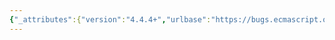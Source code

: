 ```yaml
---
{"_attributes":{"version":"4.4.4+","urlbase":"https://bugs.ecmascript.org/","maintainer":"dherman@mozilla.com"},"bug":{"bug_id":537,"creation_ts":"2012-07-14 15:48:00 -0700","short_desc":"11.5: undefined \"lval\", \"lnun\", \"rnun\"","delta_ts":"2012-09-28 12:24:15 -0700","product":"Draft for 6th Edition","component":"editorial issue","version":"Rev 9: July 8, 2012 Draft","rep_platform":"All","op_sys":"All","bug_status":"RESOLVED","resolution":"FIXED","priority":"Normal","bug_severity":"normal","everconfirmed":true,"reporter":{"uid":"jmdyck","name":"Michael Dyck"},"assigned_to":{"uid":"allen","name":"Allen Wirfs-Brock"},"long_desc":[{"commentid":1321,"comment_count":0,"who":{"uid":"jmdyck","name":"Michael Dyck"},"bug_when":"2012-07-14 15:48:05 -0700","thetext":"In 11.5 \"Multiplicative Operators\",\nunder \"Runtime Semantics: Evaluation\",\nstep 3 says:\n    \"ReturnIfAbrupt(lval).\"\nbut 'lval' is not defined.\nChange to 'leftValue'.\n\nBetween steps 5 and 6, shouldn't there be a step:\n    \"ReturnIfAbrupt(rightValue).\"\n?\n\nstep 7 says:\n    \"ReturnIfAbrupt(lnun).\"\nChange 'lnun' to 'lnum'.\n\nstep 9 says:\n    \"ReturnIfAbrupt(rnun).\"\nChange 'rnun' to 'rnum'.\n\nThe last two recur in 11.7.1, 11.7.2, 11.7.3."},{"commentid":1491,"comment_count":1,"who":{"uid":"allen","name":"Allen Wirfs-Brock"},"bug_when":"2012-08-14 15:25:01 -0700","thetext":"fixed in editor's draft\n\nan abrupt completion check isn't needed between 5 & 6 because ToNumber (and all the To* operations) propagate abrupt completions."},{"commentid":1523,"comment_count":2,"who":{"uid":"jmdyck","name":"Michael Dyck"},"bug_when":"2012-08-19 17:36:51 -0700","thetext":"So is the abrupt completion check in step 3 needed?"},{"commentid":1694,"comment_count":3,"who":{"uid":"allen","name":"Allen Wirfs-Brock"},"bug_when":"2012-09-28 12:24:15 -0700","thetext":"fixed in rev10, Sept. 27 2012 draft"}]}}
---
```

